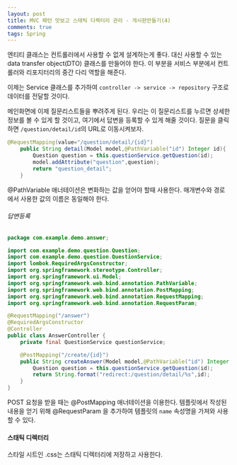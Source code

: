 ```yaml
---
layout: post
title: MVC 패턴 맛보고 스태틱 디렉터리 관리 - 게시판만들기(4)
comments: true
tags: Spring
---
```


엔티티 클래스는 컨트롤러에서 사용할 수 없게 설계하는게 좋다. 대신 사용할 수 있는 data transfer object(DTO) 클래스를 만들어야 한다. 이 부분을 서비스 부분에서 컨트롤러와 리포지터리의 중간 다리 역할을 해준다.

이제는 Service 클래스를 추가하여 `controller -> service -> repository` 구조로 데이터를 전달할 것이다.

메인화면에 이제 질문리스트들을 뿌려주게 된다. 우리는 이 질문리스트를 누르면 상세한 정보를 볼 수 있게 할 것이고, 여기에서 답변을 등록할 수 있게 해줄 것이다. 질문을 클릭하면 `/question/detail/id`의 URL로 이동시켜보자.

```java
@RequestMapping(value="/question/detail/{id}")
    public String detail(Model model,@PathVariable("id") Integer id){
        Question question = this.questionService.getQuestion(id);
        model.addAttribute("question",question);
        return "question_detail";
    }
```

@PathVariable 애너테이션은 변화하는 값을 얻어야 할때 사용한다. 매개변수와 경로에서 사용한 값의 이름은 동일해야 한다.

<h6>답변등록</h6>

```java
package com.example.demo.answer;

import com.example.demo.question.Question;
import com.example.demo.question.QuestionService;
import lombok.RequiredArgsConstructor;
import org.springframework.stereotype.Controller;
import org.springframework.ui.Model;
import org.springframework.web.bind.annotation.PathVariable;
import org.springframework.web.bind.annotation.PostMapping;
import org.springframework.web.bind.annotation.RequestMapping;
import org.springframework.web.bind.annotation.RequestParam;

@RequestMapping("/answer")
@RequiredArgsConstructor
@Controller
public class AnswerController {
    private final QuestionService questionService;

    @PostMapping("/create/{id}")
    public String createAnswer(Model model,@PathVariable("id") Integer id,@RequestParam String content){
        Question question = this.questionService.getQuestion(id);
        return String.format("redirect:/question/detail/%s",id);
    }
}

```

POST 요청을 받을 때는 @PostMapping 애너테이션을 이용한다. 템플릿에서 작성된 내용을 얻기 위해 @RequestParam 을 추가하여 템플릿의 `name` 속성명을 가져와 사용할 수 있다.

<h4>스태틱 디렉터리</h4>

스타일 시트인 .css는 스태틱 디렉터리에 저장하고 사용한다.
